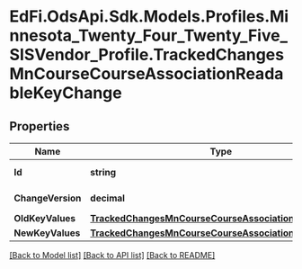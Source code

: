 # EdFi.OdsApi.Sdk.Models.Profiles.Minnesota_Twenty_Four_Twenty_Five_SISVendor_Profile.TrackedChangesMnCourseCourseAssociationReadableKeyChange

## Properties

Name | Type | Description | Notes
------------ | ------------- | ------------- | -------------
**Id** | **string** | Resource identifier | [optional] 
**ChangeVersion** | **decimal** | Change version | [optional] 
**OldKeyValues** | [**TrackedChangesMnCourseCourseAssociationReadableKey**](TrackedChangesMnCourseCourseAssociationReadableKey.md) |  | [optional] 
**NewKeyValues** | [**TrackedChangesMnCourseCourseAssociationReadableKey**](TrackedChangesMnCourseCourseAssociationReadableKey.md) |  | [optional] 

[[Back to Model list]](../README.md#documentation-for-models) [[Back to API list]](../README.md#documentation-for-api-endpoints) [[Back to README]](../README.md)

